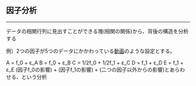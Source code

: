 ## 因子分析

------
データの相関行列に見出すことができる塊(相関の関係)から、背後の構造を分析する

例）2つの因子が5つのデータにかかわっている[動画](https://www.youtube.com/watch?v=ZJfytzsqI1o&list=PLhDAH9aTfnxJGiLwq2CRS87J51ZPU5IEM)のような設定とする。

A = f_0             + ε_A
B = f_0             + ε_B
C = 1/2f_0 + 1/2f_1 + ε_C
D =          f_1    + ε_D
E =          f_1    + ε_E
(因子f_0の影響) + (因子f_1の影響) + (二つの因子以外からの影響)とあらわせる、という分析
